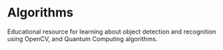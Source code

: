 # Algorithms
Educational resource for learning about object detection and recognition using OpenCV, and Quantum Computing algorithms.
